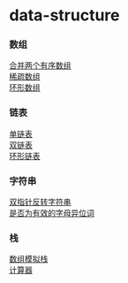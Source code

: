 # data-structure 
<h3>数组</h3>
<a href="https://github.com/guofulei/data-structure/blob/main/data-structures/src/com/lee/array/OrderArrayDemo.java">合并两个有序数组<a> </br>
<a href="https://github.com/guofulei/data-structure/blob/main/data-structures/src/com/lee/array/SparseArrayDemo.java">稀疏数组</a> </br>
<a href="https://github.com/guofulei/data-structure/blob/main/data-structures/src/com/lee/circle/CircleDemo.java">环形数组</a> </br>

<h3>链表</h3>
<a href="https://github.com/guofulei/data-structure/blob/main/data-structures/src/com/lee/linked/LinkedDemo.java">单链表</a> </br>
<a href="https://github.com/guofulei/data-structure/blob/main/data-structures/src/com/lee/linked/DoubleLinkedDemo.java">双链表</a> </br>
<a href="https://github.com/guofulei/data-structure/blob/main/data-structures/src/com/lee/linked/CircleLinkedDemo.java">环形链表</a>

<h3>字符串</h3>
<a href="https://github.com/guofulei/data-structure/blob/main/data-structures/src/com/lee/string/DoublePointerReversalStr.java">双指针反转字符串</a> </br>
<a href="https://github.com/guofulei/data-structure/blob/main/data-structures/src/com/lee/string/EffectiveHeterotopicWords.java">是否为有效的字母异位词</a>
<h3>栈</h3>
<a href="https://github.com/guofulei/data-structure/blob/main/data-structures/src/com/lee/stack/StackDemo.java">数组模拟栈</a></br>
<a href="">计算器</a>
